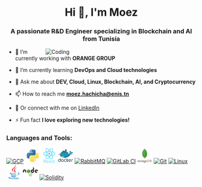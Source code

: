 <h1 align="center">Hi 👋, I'm Moez</h1>
<h3 align="center">A passionate R&D Engineer specializing in Blockchain and AI from Tunisia</h3>
<img align="right" alt="Coding" width="400" src="https://cdn.dribbble.com/users/1162077/screenshots/3848914/programmer.gif">

- 🔭 I’m currently working with **ORANGE GROUP**
  
- 🌱 I’m currently learning **DevOps and Cloud technologies**
  
- 💬 Ask me about **DEV, Cloud, Linux, Blockchain, AI, and Cryptocurrency**
    
- 📫 How to reach me **moez.hachicha@enis.tn**
  
- 🔗 Or connect with me on [LinkedIn](https://www.linkedin.com/in/moezha/)

- ⚡ Fun fact **I love exploring new technologies!**

<h3 align="left">Languages and Tools:</h3>
<p align="left">
<a href="https://cloud.google.com" target="_blank" rel="noreferrer"><img src="https://www.vectorlogo.zone/logos/google_cloud/google_cloud-icon.svg" alt="GCP" width="40" height="40"/></a>
<a href="https://python.org" target="_blank" rel="noreferrer"><img src="https://raw.githubusercontent.com/devicons/devicon/master/icons/python/python-original.svg" alt="Python" width="40" height="40"/></a>
<a href="https://reactjs.org/" target="_blank" rel="noreferrer"><img src="https://raw.githubusercontent.com/devicons/devicon/master/icons/react/react-original-wordmark.svg" alt="React" width="40" height="40"/></a>
<a href="https://docker.com" target="_blank" rel="noreferrer"><img src="https://raw.githubusercontent.com/devicons/devicon/master/icons/docker/docker-original-wordmark.svg" alt="Docker" width="40" height="40"/></a>
<a href="https://www.rabbitmq.com/" target="_blank" rel="noreferrer"><img src="https://www.vectorlogo.zone/logos/rabbitmq/rabbitmq-icon.svg" alt="RabbitMQ" width="40" height="40"/></a>
<a href="https://gitlab.com" target="_blank" rel="noreferrer"><img src="https://www.vectorlogo.zone/logos/gitlab/gitlab-icon.svg" alt="GitLab CI" width="40" height="40"/></a>
<a href="https://www.mongodb.com/" target="_blank" rel="noreferrer"><img src="https://raw.githubusercontent.com/devicons/devicon/master/icons/mongodb/mongodb-original-wordmark.svg" alt="MongoDB" width="40" height="40"/></a>
<a href="https://git-scm.com/" target="_blank" rel="noreferrer"><img src="https://www.vectorlogo.zone/logos/git-scm/git-scm-icon.svg" alt="Git" width="40" height="40"/></a>
<a href="https://www.linux.org/" target="_blank" rel="noreferrer"><img src="https://www.vectorlogo.zone/logos/linux/linux-icon.svg" alt="Linux" width="40" height="40"/></a>
<a href="https://www.java.com" target="_blank" rel="noreferrer"><img src="https://raw.githubusercontent.com/devicons/devicon/master/icons/java/java-original.svg" alt="Java" width="40" height="40"/></a>
<a href="https://nodejs.org" target="_blank" rel="noreferrer"><img src="https://raw.githubusercontent.com/devicons/devicon/master/icons/nodejs/nodejs-original-wordmark.svg" alt="Node.js" width="40" height="40"/></a>
<a href="https://soliditylang.org/" target="_blank" rel="noreferrer"><img src="https://www.vectorlogo.zone/logos/ethereum/ethereum-icon.svg" alt="Solidity" width="40" height="40"/></a>
</p>
